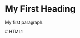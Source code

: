 <!DOCTYPE html>
<html>
<body>

<h1>My First Heading</h1>
<p>My first paragraph.</p>

</body>
</html># HTML1
